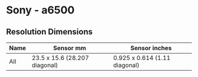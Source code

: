 # Sony - a6500

## Resolution Dimensions

| Name   | Sensor mm                     | Sensor inches                 |
|--------|-------------------------------|-------------------------------|
| All    | 23.5 x 15.6 (28.207 diagonal) | 0.925 x 0.614 (1.11 diagonal) |
